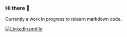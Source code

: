 ### Hi there 👋

Currently a work in progress to relearn markdown code.


[![LinkedIn profile](https://img.shields.io/badge/LinkedIn-blue?style=flat&logo=linkedin&labelColor=blue)](https://www.linkedin.com/in/jennyeadams/)


<!--
**untmdsprt/untmdsprt** is a ✨ _special_ ✨ repository because its `README.md` (this file) appears on your GitHub profile.

Here are some ideas to get you started:

- 🔭 I’m currently working on ...
- 🌱 I’m currently learning ...
- 👯 I’m looking to collaborate on ...
- 🤔 I’m looking for help with ...
- 💬 Ask me about ...
- 📫 How to reach me: ...
- 😄 Pronouns: ...
- ⚡ Fun fact: ...
-->
